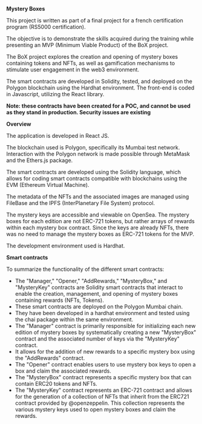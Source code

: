 **Mystery Boxes**

This project is written as part of a final project for a french certification program (RS5000 certification).

The objective is to demonstrate the skills acquired during the training while presenting an MVP (Minimum Viable Product) of the BoX project.

The BoX project explores the creation and opening of mystery boxes containing tokens and NFTs, as well as gamification mechanisms to stimulate user engagement in the web3 environment.

The smart contracts are developed in Solidity, tested, and deployed on the Polygon blockchain using the Hardhat environment. The front-end is coded in Javascript, utilizing the React library.

__Note: these contracts have been created for a POC, and cannot be used as they stand in production. Security issues are existing__

**Overview**

The application is developed in React JS.

The blockchain used is Polygon, specifically its Mumbai test network. Interaction with the Polygon network is made possible through MetaMask and the Ethers.js package.

The smart contracts are developed using the Solidity language, which allows for coding smart contracts compatible with blockchains using the EVM (Ethereum Virtual Machine).

The metadata of the NFTs and the associated images are managed using FileBase and the IPFS (InterPlanetary File System) protocol.

The mystery keys are accessible and viewable on OpenSea. The mystery boxes for each edition are not ERC-721 tokens, but rather arrays of rewards within each mystery box contract. Since the keys are already NFTs, there was no need to manage the mystery boxes as ERC-721 tokens for the MVP.

The development environment used is Hardhat.

**Smart contracts**

To summarize the functionality of the different smart contracts:

- The "Manager," "Opener," "AddRewards," "MysteryBox," and "MysteryKey" contracts are Solidity smart contracts that interact to enable the creation, management, and opening of mystery boxes containing rewards (NFTs, Tokens).
- These smart contracts are deployed on the Polygon Mumbai chain.
- They have been developed in a hardhat environment and tested using the chai package within the same environment.
- The "Manager" contract is primarily responsible for initializing each new edition of mystery boxes by systematically creating a new "MysteryBox" contract and the associated number of keys via the "MysteryKey" contract.
- It allows for the addition of new rewards to a specific mystery box using the "AddRewards" contract.
- The "Opener" contract enables users to use mystery box keys to open a box and claim the associated rewards.
- The "MysteryBox" contract represents a specific mystery box that can contain ERC20 tokens and NFTs.
- The "MysteryKey" contract represents an ERC-721 contract and allows for the generation of a collection of NFTs that inherit from the ERC721 contract provided by @openzeppelin. This collection represents the various mystery keys used to open mystery boxes and claim the rewards.
